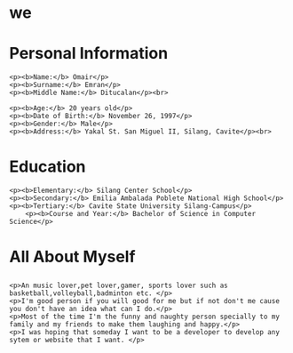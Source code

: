 # we
<!DOCTYPE html>
<html>
<head>
	<title>Readme</title>
</head>
<body>


<h1>Personal Information</h1>


	
	<p><b>Name:</b> Omair</p>	
	<p><b>Surname:</b> Emran</p>
	<p><b>Middle Name:</b> Ditucalan</p><br>

	<p><b>Age:</b> 20 years old</p>
	<p><b>Date of Birth:</b> November 26, 1997</p>
	<p><b>Gender:</b> Male</p>
	<p><b>Address:</b> Yakal St. San Miguel II, Silang, Cavite</p><br>


<h1>Education</h1>



	<p><b>Elementary:</b> Silang Center School</p>
	<p><b>Secondary:</b> Emilia Ambalada Poblete National High School</p>
	<p><b>Tertiary:</b> Cavite State University Silang-Campus</p>
		<p><b>Course and Year:</b> Bachelor of Science in Computer Science</p>




<h1><p>All About Myself</p></h1>

	
	<p>An music lover,pet lover,gamer, sports lover such as basketball,volleyball,badminton etc. </p>
	<p>I'm good person if you will good for me but if not don't me cause you don't have an idea what can I do.</p>	
	<p>Most of the time I'm the funny and naughty person specially to my family and my friends to make them laughing and happy.</p>
	<p>I was hoping that someday I want to be a developer to develop any sytem or website that I want. </p>



</body>
</html>

